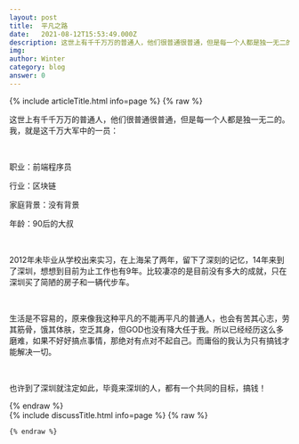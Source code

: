 ```yaml
---
layout: post
title:  平凡之路
date:   2021-08-12T15:53:49.000Z
description: 这世上有千千万万的普通人，他们很普通很普通，但是每一个人都是独一无二的。我，就是这千万大军中的一员：职业：前端程序员行业：区块链家庭背景：没有...
img: 
author: Winter
category: blog
answer: 0
---
```

<div class="article-root">
  <div class="article">
    {% include articleTitle.html info=page %}
    {% raw %}
    <div class="article-content"><p>这世上有千千万万的普通人，他们很普通很普通，但是每一个人都是独一无二的。我，就是这千万大军中的一员：</p><p>&nbsp;</p><p>职业：前端程序员</p><p>行业：区块链</p><p>家庭背景：没有背景</p><p>年龄：90后的大叔</p><p>&nbsp;</p><p>2012年未毕业从学校出来实习，在上海呆了两年，留下了深刻的记忆，14年来到了深圳，想想到目前为止工作也有9年。比较凄凉的是目前没有多大的成就，只在深圳买了简陋的房子和一辆代步车。</p><p>&nbsp;</p><p>生活是不容易的，原来像我这种平凡的不能再平凡的普通人，也会有苦其心志，劳其筋骨，饿其体肤，空乏其身，但GOD也没有降大任于我。所以已经经历这么多磨难，如果不好好搞点事情，那绝对有点对不起自己。而庸俗的我认为只有搞钱才能解决一切。</p><p>&nbsp;</p><p>也许到了深圳就注定如此，毕竟来深圳的人，都有一个共同的目标，搞钱！</p></div>
    {% endraw %}
  </div>

  <div class="discuss-wrapper">
    {% include discussTitle.html info=page %}
    {% raw %}
    
    {% endraw %}
  </div>
<div>
